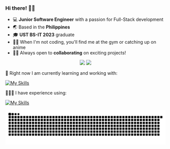 ### Hi there! 👋🏻

- 💻 **Junior Software Engineer** with a passion for Full-Stack development
- 🌏 Based in the **Philippines**
- 🎓 **UST BS-IT 2023** graduate
- 💪🏻 When I'm not coding, you'll find me at the gym or catching up on anime
- 🤝🏻 Always open to **collaborating** on exciting projects!

<p align="center">
  <img height=200 src="https://github-readme-stats-jacob.vercel.app/api?username=franc1sjacob&show_icons=true&theme=transparent&count_private=true" />
  <img height=200 src="https://streak-stats.demolab.com?user=franc1sjacob&theme=transparent&exclude_days=Sun%2CSat&card_width=325&hide_current_streak=true" />
</p>

🌿 Right now I am currently learning and working with:

[![My Skills](https://skillicons.dev/icons?i=ts,nextjs,nestjs,postgres,graphql)](https://skillicons.dev)

🧑🏻‍💻 I have experience using:

[![My Skills](https://skillicons.dev/icons?i=html,css,js,php,nodejs,express,react,mongodb,mysql,bootstrap,tailwind)](https://skillicons.dev)

![snake gif](https://github.com/franc1sjacob/franc1sjacob/blob/output/github-contribution-grid-snake-dark.svg)



